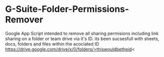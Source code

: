 # G-Suite-Folder-Permissions-Remover
Google App Script 
intended to remove all sharing permisions including link sharing on a folder or team drive via it's ID.
its been sucsesfull with sheets, docs, folders and files within the acociated ID
https://drive.google.com/drive/x/0/folders/>thiswouldbetheid<
